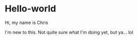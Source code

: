 # Hello-world
Hi, my name is Chris

I'm new to this. Not quite sure what I'm doing yet, but ya... lol
